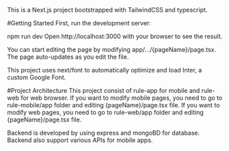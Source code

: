 This is a Next.js project bootstrapped with TailwindCSS and typescript.

#Getting Started
First, run the development server:

npm run dev
Open http://localhost:3000 with your browser to see the result.

You can start editing the page by modifying app/.../{pageName}/page.tsx. The page auto-updates as you edit the file.

This project uses next/font to automatically optimize and load Inter, a custom Google Font.

#Project Architecture
This project consist of rule-app for mobile and rule-web for web browser.
If you want to modify mobile pages, you need to go to rule-mobile/app folder and editing {pageName}/page.tsx file.
If you want to modify web pages, you need to go to rule-web/app folder and editing {pageName}/page.tsx file.

Backend is developed by using express and mongoBD for database. Backend also support various APIs for mobile apps.
